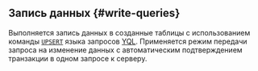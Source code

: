 ## Запись данных {#write-queries}

Выполняется запись данных в созданные таблицы с использованием команды [`UPSERT`](../../../../../yql/reference/syntax/upsert_into.md) языка запросов [YQL](../../../../../yql/reference/index.md). Применяется режим передачи запроса на изменение данных с автоматическим подтверждением транзакции в одном запросе к серверу.
